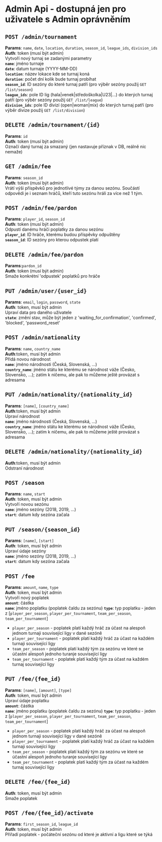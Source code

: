 # Admin Api - dostupná jen pro uživatele s Admin oprávněním  
## `POST /admin/tournament`
**Params**: `name`, `date`, `location`, `duration`, `season_id`, `league_ids`, `division_ids`  
**Auth**: token (musí být admin)  
Vytvoří nový turnaj se zadanými parametry  
**`name`**: jméno turnaje  
**`date`**: datum turnaje (YYYY-MM-DD)  
**`location`**: název lokace kde se turnaj koná  
**`duration`**: počet dní kolik bude turnaj probíhat  
**`season_id`**: ID sezóny do které turnaj patří (pro výběr sezóny použij `GET /list/season`)  
**`league_ids`**: pole ID lig (hala|venek|středoškolka|U23|...) do kterých turnaj patří (pro výběr sezóny použij `GET /list/league`)  
**`division_ids`**: pole ID divizí (open|woman|mix) do kterých turnaj patří (pro výběr divize použij `GET /list/division`)  
  
## `DELETE /admin/tournament/{id}`
**Params**: `id`  
**Auth**: token (musí být admin)  
Označí daný turnaj za smazaný (jen nastavuje příznak v DB, reálně nic nemaže)  
  
## `GET /admin/fee`
**Params**: `season_id`  
**Auth**: token (musí být admin)  
Vrátí výši příspěvků pro jednotlivé týmy za danou sezónu. Součástí odpovědi je i seznam hráčů, kteří tuto sezónu hráli za více než 1 tým.  
  
## `POST /admin/fee/pardon`
**Params**: `player_id`, `season_id`  
**Auth**: token (musí být admin)  
Odpustí danému hráči poplatky za danou sezónu  
**`player_id`**: ID hráče, kterému budou příspěvky odpuštěny  
**`season_id`**: ID sezóny pro kterou odpustek platí  
  
## `DELETE /admin/fee/pardon`
**Params**:`pardon_id`  
**Auth**: token (musí být admin)  
Smaže konkrétní 'odpustek' poplatků pro hráče  
  
## `PUT /admin/user/{user_id}`
**Params**: `email`, `login`, `password`, `state`  
**Auth**: token, musí být admin  
Upraví data pro daného uživatele  
**`state`**: změní stav, může být jeden z 'waiting_for_confirmation', 'confirmed', 'blocked', 'password_reset'  
  
## `POST /admin/nationality`
**Params**: `name`, `country_name`  
**Auth**:token, musí být admin  
Přidá novou národnost  
**`name`**: jméno národnosti (Česká, Slovenská, ...)  
**`country_name`**: jméno státu ke kterému se národnost váže (Česko, Slovensko, ...); zatím k ničemu, ale pak to můžeme ještě provázat s adresama  
  
## `PUT /admin/nationality/{nationality_id}`
**Params**: `[name]`, `[country_name]`  
**Auth**:token, musí být admin  
Upraví národnost  
**`name`**: jméno národnosti (Česká, Slovenská, ...)  
**`country_name`**: jméno státu ke kterému se národnost váže (Česko, Slovensko, ...); zatím k ničemu, ale pak to můžeme ještě provázat s adresama  
  
## `DELETE /admin/nationality/{nationality_id}`
**Auth**:token, musí být admin  
Odstraní národnost  
  
## `POST /season`
**Params**: `name`, `start`  
**Auth**: token, musí být admin  
Vytvoří novou sezónu  
**`name`**: jméno sezóny (2018, 2019, ...)  
**`start`**: datum kdy sezóna začala  
  
## `PUT /season/{season_id}`
**Params**: `[name]`, `[start]`  
**Auth**: token, musí být admin  
Upraví údaje sezóny  
**`name`**: jméno sezóny (2018, 2019, ...)  
**`start`**: datum kdy sezóna začala  
  
## `POST /fee`
**Params**: `amount`, `name`, `type`  
**Auth**: token, musí být admin  
Vytvoří nový poplatek  
**`amount`**: částka  
**`name`**: jméno poplatku (poplatek čaldu za sezónu)
**`type`**: typ poplatku - jeden z [`player_per_season`, `player_per_tournament`, `team_per_season`, `team_per_tournament`]  
  - `player_per_season` - poplatek platí každý hráč za účast na alespoň jednom turnaji související ligy v dané sezóně  
  - `player_per_tournament` - poplatek platí každý hráč za účast na každém turnaji související ligy  
  - `team_per_season` - poplatek platí každý tým za sezónu ve které se účastní alespoň jednoho turanje související ligy  
  - `team_per_tournament` - poplatek platí každý tým za účast na každém turnaj související ligy  
  
## `PUT /fee/{fee_id}`
**Params**: `[name]`, `[amount]`, `[type]`  
**Auth**: token, musí být admin  
Upraví údaje poplatku  
**`amount`**: částka  
**`name`**: jméno poplatku (poplatek čaldu za sezónu)
**`type`**: typ poplatku - jeden z [`player_per_season`, `player_per_tournament`, `team_per_season`, `team_per_tournament`]  
  - `player_per_season` - poplatek platí každý hráč za účast na alespoň jednom turnaji související ligy v dané sezóně  
  - `player_per_tournament` - poplatek platí každý hráč za účast na každém turnaji související ligy  
  - `team_per_season` - poplatek platí každý tým za sezónu ve které se účastní alespoň jednoho turanje související ligy  
  - `team_per_tournament` - poplatek platí každý tým za účast na každém turnaj související ligy  

## `DELETE /fee/{fee_id}`
**Auth**: token, musí být admin  
Smaže poplatek  

## `POST /fee/{fee_id}/activate`
**Params**: `first_season_id`, `league_id`  
**Auth**: token, musí být admin  
Přiřadí poplatek - počáteční sezónu od které je aktivní a ligu které se týká
